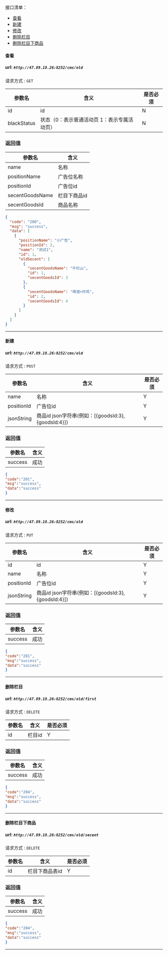 接口清单：
- [查看](#查看)
- [新建](#新建)
- [修改](#修改)
- [删除栏目](#删除栏目)
- [删除栏目下商品](#删除栏目下商品)


#### 查看

##### url: `http://47.89.18.26:8252/cms/old`
请求方式 : `GET`

参数名    | 含义    | 是否必须
-------|--------|-----
id| id |N
blackStatus| 状态（0：表示普通活动页  1：表示专属活动页） |N

###  返回值

参数名  | 含义
-------------|-------------
name  |名称
positionName  |广告位名称
positionId  |广告位id
secentGoodsName  |栏目下商品id
secentGoodsId  |商品名称
```json
{
  "code": "200",
  "msg": "success",
  "data": [
    {
      "positionName": "小广告",
      "positionId": 2,
      "name": "测试1",
      "id": 1,
      "oldSecent": [
        {
          "secentGoodsName": "牛栏山",
          "id": 1,
          "secentGoodsId": 3
        },
        {
          "secentGoodsName": "啤酒+炸鸡",
          "id": 2,
          "secentGoodsId": 4
        }
      ]
    }
  ]
}
```

----------------------------------------

#### 新建

##### url: `http://47.89.18.26:8252/cms/old`
请求方式 : `POST`

参数名    | 含义    | 是否必须
-------|--------|-----
name|名称|Y
positionId|广告位id|Y
jsonString|商品id json字符串(例如：[{goodsId:3},{goodsId:4}])|Y
###  返回值

参数名  | 含义
-------------|-------------
success|成功
```json
{
"code":"201",
"msg":"success",
"data":"success"
}
```

----------------------------------------

#### 修改

##### url: `http://47.89.18.26:8252/cms/old`
请求方式 : `PUT`

参数名    | 含义    | 是否必须
-------|--------|-----
id|id|Y
name|名称|Y
positionId|广告位id|Y
jsonString|商品id json字符串(例如：[{goodsId:3},{goodsId:4}])|Y
###  返回值

参数名  | 含义
-------------|-------------
success|成功
```json
{
"code":"201",
"msg":"success",
"data":"success"
}
```



----------------------------------------
#### 删除栏目

##### url: `http://47.89.18.26:8252/cms/old/first`
请求方式 : `DELETE`

参数名    | 含义    | 是否必须
-------|--------|-----
id|栏目id|Y
###  返回值

参数名  | 含义
-------------|-------------
success|成功
```json
{
"code":"204",
"msg":"success",
"data":"success"
}
```
----------------------------------------

#### 删除栏目下商品

##### url: `http://47.89.18.26:8252/cms/old/secent`
请求方式 : `DELETE`

参数名    | 含义    | 是否必须
-------|--------|-----
id|栏目下商品表id|Y
###  返回值

参数名  | 含义
-------------|-------------
success|成功
```json
{
"code":"204",
"msg":"success",
"data":"success"
}
```
----------------------------------------


